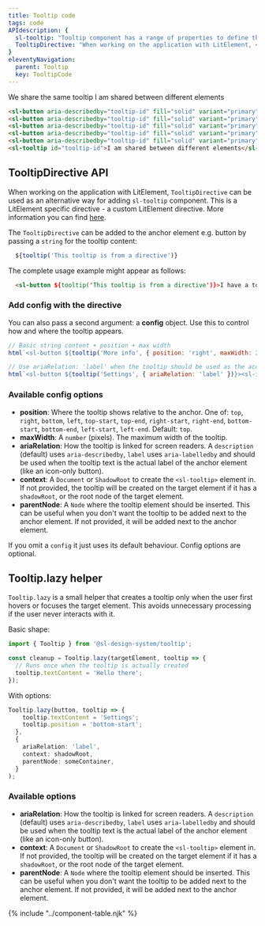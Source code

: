 ```yaml
---
title: Tooltip code
tags: code
APIdescription: {
  sl-tooltip: "Tooltip component has a range of properties to define the experience in different use cases. <code>sl-tooltip</code> component is recommended to use in all non-LitElement applications.",
  TooltipDirective: "When working on the application with LitElement, <code>TooltipDirective</code> can be used as an alternative way for adding <code>sl-tooltip</code> component. This is a LitElement specific directive."
}
eleventyNavigation:
  parent: Tooltip
  key: TooltipCode
---
```


<section class="no-heading">
<div class="ds-example">
<sl-button-bar>
  <sl-button aria-describedby="tooltip-id" fill="solid" variant="primary">We</sl-button>
  <sl-button aria-describedby="tooltip-id" fill="solid" variant="primary">share</sl-button>
  <sl-button aria-describedby="tooltip-id" fill="solid" variant="primary">the</sl-button>
  <sl-button aria-describedby="tooltip-id" fill="solid" variant="primary">same</sl-button>
  <sl-button aria-describedby="tooltip-id" fill="solid" variant="primary">tooltip</sl-button>
</sl-button-bar>
<sl-tooltip id="tooltip-id">I am shared between different elements</sl-tooltip>

</div>

<div class="ds-code">

  ```html
<sl-button aria-describedby="tooltip-id" fill="solid" variant="primary">We</sl-button>
<sl-button aria-describedby="tooltip-id" fill="solid" variant="primary">share</sl-button>
<sl-button aria-describedby="tooltip-id" fill="solid" variant="primary">the</sl-button>
<sl-button aria-describedby="tooltip-id" fill="solid" variant="primary">same</sl-button>
<sl-button aria-describedby="tooltip-id" fill="solid" variant="primary">tooltip</sl-button>
<sl-tooltip id="tooltip-id">I am shared between different elements</sl-tooltip>
  ```

</div>
</section>
<ds-install-info link-in-navigation package="tooltip"></ds-install-info>
<section>

## TooltipDirective API

When working on the application with LitElement, `TooltipDirective` can be used as an alternative way for adding `sl-tooltip` component. 
This is a LitElement specific directive - a custom LitElement directive. More information you can find [here](https://lit.dev/docs/templates/custom-directives/).

The `TooltipDirective` can be added to the anchor element e.g. button by passing a `string` for the tooltip content:


<div class="ds-code">

  ```js
    ${tooltip('This tooltip is from a directive')}
  ```

</div>

The complete usage example might appear as follows:


<div class="ds-code">

  ```html
    <sl-button ${tooltip('This tooltip is from a directive')}>I have a tooltip</sl-button>
  ```

</div>

### Add config with the directive

You can also pass a second argument: a **config** object. Use this to control how and where the tooltip appears.

<div class="ds-code">

```js
// Basic string content + position + max width
html`<sl-button ${tooltip('More info', { position: 'right', maxWidth: 240 })}>Hover me</sl-button>`;

// Use ariaRelation: 'label' when the tooltip should be used as the accessible label (e.g. icon only buttons)
html`<sl-button ${tooltip('Settings', { ariaRelation: 'label' })}><sl-icon name="smile"></sl-icon></sl-button>`;
```

</div>

### Available config options

- **position**: Where the tooltip shows relative to the anchor. One of: `top`, `right`, `bottom`, `left`, `top-start`, `top-end`, `right-start`, `right-end`, `bottom-start`, `bottom-end`, `left-start`, `left-end`. Default: `top`.
- **maxWidth**: A `number` (pixels). The maximum width of the tooltip.
- **ariaRelation**: How the tooltip is linked for screen readers. A `description` (default) uses `aria-describedby`, `label` uses `aria-labelledby` and should be used when the tooltip text is the actual label of the anchor element (like an icon-only button).
- **context**: A `Document` or `ShadowRoot` to create the `<sl-tooltip>` element in. If not provided, the tooltip will be created on the target element if it has a `shadowRoot`, or the root node of the target element.
- **parentNode**: A `Node` where the tooltip element should be inserted. This can be useful when you don't want the tooltip to be added next to the anchor element. If not provided, it will be added next to the anchor element.

If you omit a `config` it just uses its default behaviour. Config options are optional.

</section>

<section>

## Tooltip.lazy helper

`Tooltip.lazy` is a small helper that creates a tooltip only when the user first hovers or focuses the target element.
This avoids unnecessary processing if the user never interacts with it.

Basic shape:

```ts
import { Tooltip } from '@sl-design-system/tooltip';

const cleanup = Tooltip.lazy(targetElement, tooltip => {
  // Runs once when the tooltip is actually created
  tooltip.textContent = 'Hello there';
});
```

With options:

```ts
Tooltip.lazy(button, tooltip => {
    tooltip.textContent = 'Settings';
    tooltip.position = 'bottom-start';
  },
  {
    ariaRelation: 'label',
    context: shadowRoot,
    parentNode: someContainer,
  }
);
```

### Available options

- **ariaRelation**: How the tooltip is linked for screen readers. A `description` (default) uses `aria-describedby`, `label` uses `aria-labelledby` and should be used when the tooltip text is the actual label of the anchor element (like an icon-only button).
- **context**: A `Document` or `ShadowRoot` to create the `<sl-tooltip>` element in. If not provided, the tooltip will be created on the target element if it has a `shadowRoot`, or the root node of the target element.
- **parentNode**: A `Node` where the tooltip element should be inserted. This can be useful when you don't want the tooltip to be added next to the anchor element. If not provided, it will be added next to the anchor element.

</section>

{% include "../component-table.njk" %}
